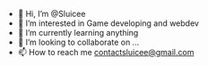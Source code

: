 - 👋 Hi, I’m @Sluicee
- 👀 I’m interested in Game developing and webdev
- 🌱 I’m currently learning anything
- 💞️ I’m looking to collaborate on ...
- 📫 How to reach me contactsluicee@gmail.com

